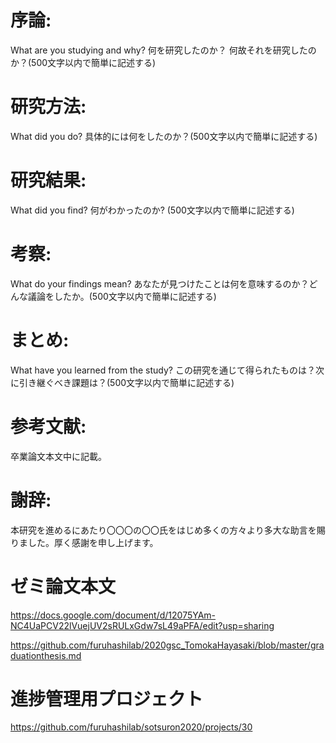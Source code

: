 

# 序論:
What are you studying and why? 何を研究したのか？ 何故それを研究したのか？(500文字以内で簡単に記述する)

# 研究方法:
What did you do? 具体的には何をしたのか？(500文字以内で簡単に記述する)

# 研究結果:
What did you find? 何がわかったのか? (500文字以内で簡単に記述する)

# 考察:
What do your findings mean? あなたが見つけたことは何を意味するのか？どんな議論をしたか。(500文字以内で簡単に記述する)

# まとめ:
What have you learned from the study? この研究を通じて得られたものは？次に引き継ぐべき課題は？(500文字以内で簡単に記述する)

# 参考文献:
卒業論文本文中に記載。

# 謝辞:
本研究を進めるにあたり〇〇〇の〇〇氏をはじめ多くの方々より多大な助言を賜りました。厚く感謝を申し上げます。

# ゼミ論文本文

https://docs.google.com/document/d/12075YAm-NC4UaPCV22lVuejUV2sRULxGdw7sL49aPFA/edit?usp=sharing

https://github.com/furuhashilab/2020gsc_TomokaHayasaki/blob/master/graduationthesis.md

# 進捗管理用プロジェクト

https://github.com/furuhashilab/sotsuron2020/projects/30
